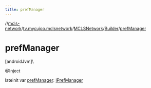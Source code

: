 ```yaml
---
title: prefManager
---
```

//[mcls-network](../../../../index.html)/[tv.mycujoo.mclsnetwork](../../index.html)/[MCLSNetwork](../index.html)/[Builder](index.html)/[prefManager](pref-manager.html)



# prefManager



[androidJvm]\




@Inject



lateinit var [prefManager](pref-manager.html): [IPrefManager](../../../tv.mycujoo.mclsnetwork.manager/-i-pref-manager/index.html)




